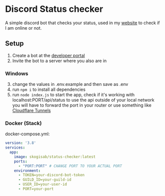 # Discord Status checker

A simple discord bot that checks your status, used in my [website](https://skogis.net/about-me) to check if I am online or not.

## Setup

1. Create a bot at the [developer portal](https://discord.com/developers/applications)
2. Invite the bot to a server where you also are in
  
### Windows
3. change the values in .env.example and then save as .env
4. run `npm i` to install all dependencies
5. run `node index.js` to start the app, check if it's working with localhost:PORT/api/status
   to use the api outside of your local network you will have to forward the port in your router or use something like [Cloudflare Tunnels](https://www.cloudflare.com/products/tunnel/)

### Docker (Stack)
docker-compose.yml:
```yml
version: '3.8'
services:
  app:
    image: skogisab/status-checker:latest
    ports:
      - "PORT:PORT" # CHANGE PORT TO YOUR ACTUAL PORT
    environment:
      - TOKEN=your-discord-bot-token
      - GUILD_ID=your-guild-id
      - USER_ID=your-user-id
      - PORT=your-port
```
